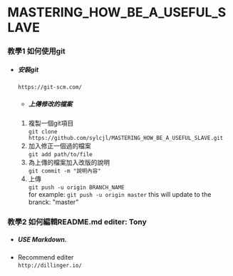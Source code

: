 # MASTERING_HOW_BE_A_USEFUL_SLAVE


### 教學1  如何使用git
 - ##### 安裝git   
	```https://git-scm.com/```   
	 - ##### 上傳修改的檔案   
	 1. 複製一個git項目   
		```git clone https://github.com/sylcjl/MASTERING_HOW_BE_A_USEFUL_SLAVE.git```
	 2. 加入修正一個過的檔案   
		```git add path/to/file```
	 3. 為上傳的檔案加入改版的說明   
		```git commit -m "說明內容"```
	 4. 上傳   
		```git push -u origin BRANCH_NAME```   
		for example:   ```git push -u origin master``` this will update to the branck: "master"   
	
### 教學2  如何編輯README.md      editer: Tony
 - ##### USE Markdown.   
 - Recommend editer   
	```http://dillinger.io/```